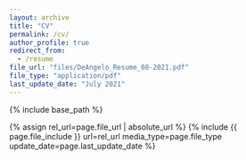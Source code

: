 ```yaml
---
layout: archive
title: "CV"
permalink: /cv/
author_profile: true
redirect_from:
  - /resume
file_url: "files/DeAngelo_Resume_08-2021.pdf"
file_type: "application/pdf"
last_update_date: "July 2021"
---
```


{% include base_path %}




{% assign rel_url=page.file_url | absolute_url %}
{% include {{ page.file_include }} url=rel_url media_type=page.file_type update_date=page.last_update_date %}
